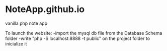 # NoteApp.github.io
vanilla php note app

To launch the website:
-import the mysql db file from the Database Schema folder
-write "php -S localhost:8888 -t public" on the project folder to inicialize it
